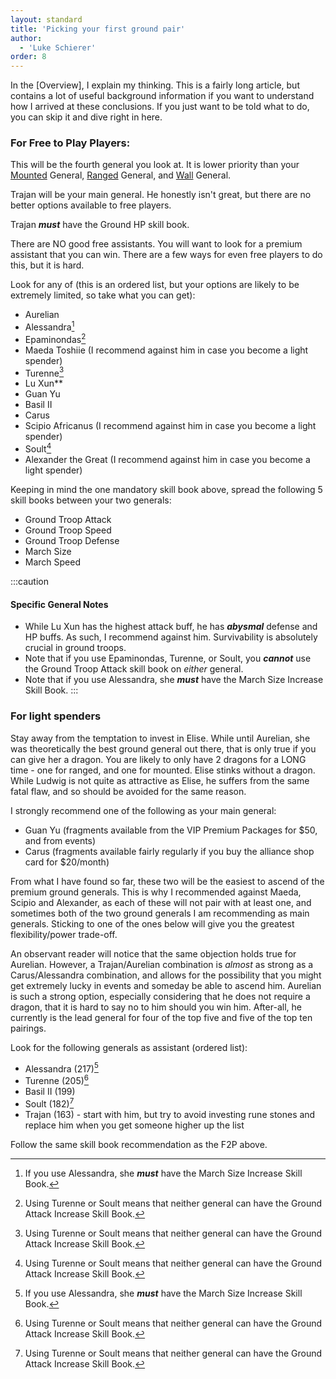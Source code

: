 ```yaml
---
layout: standard
title: 'Picking your first ground pair'
author:
  - 'Luke Schierer'
order: 8
---
```


<aside class="note">
In the [Overview], I explain my thinking. This is a fairly long article, but
contains a lot of useful background information if you want to understand how
I arrived at these conclusions. If you just want to be told what to do, you
can skip it and dive right in here.

[Overview]: ../overview/

</aside>

### For Free to Play Players:

This will be the fourth general you look at. It is lower priority than your
[Mounted] General, [Ranged] General, and [Wall] General.

Trajan will be your main general. He honestly isn't great, but there are no
better options available to free players.

Trajan _**must**_ have the Ground HP skill book.

There are NO good free assistants. You will want to look for a premium
assistant that you can win. There are a few ways for even free players to do
this, but it is hard.

Look for any of (this is an ordered list, but your options are likely to be
extremely limited, so take what you can get):

- Aurelian
- Alessandra[^MS]
- Epaminondas[^GA]
- Maeda Toshiie (I recommend against him in case you become a light spender)
- Turenne[^GA]
- Lu Xun\*\*
- Guan Yu
- Basil II
- Carus
- Scipio Africanus (I recommend against him in case you become a light spender)
- Soult[^GA]
- Alexander the Great (I recommend against him in case you become a light spender)

Keeping in mind the one mandatory skill book above, spread the following 5
skill books between your two generals:

- Ground Troop Attack
- Ground Troop Speed
- Ground Troop Defense
- March Size
- March Speed

:::caution

#### Specific General Notes

- While Lu Xun has the highest attack buff, he has _**abysmal**_ defense and HP
  buffs. As such, I recommend against him. Survivability is absolutely crucial in ground troops.
- Note that if you use Epaminondas, Turenne, or Soult, you _**cannot**_ use the
  Ground Troop Attack skill book on _either_ general.
- Note that if you use Alessandra, she _**must**_ have the March Size Increase
  Skill Book.
  :::

### For light spenders

Stay away from the temptation to invest in Elise. While until Aurelian, she
was theoretically the best ground general out there, that is only true if you can give her a dragon. You are likely to only have 2 dragons for a LONG time - one for
ranged, and one for mounted. Elise stinks without a dragon. While Ludwig is
not quite as attractive as Elise, he suffers from the same fatal flaw, and so
should be avoided for the same reason.

I strongly recommend one of the following as your main general:

- Guan Yu (fragments available from the VIP Premium Packages for $50, and from
  events)
- Carus (fragments available fairly regularly if you buy the alliance shop card
  for $20/month)

From what I have found so far, these two will be the easiest to ascend of the
premium ground generals. This is why I recommended against Maeda, Scipio and
Alexander, as each of these will not pair with at least one, and sometimes both
of the two ground generals I am recommending as main generals. Sticking to one
of the ones below will give you the greatest flexibility/power trade-off.

An observant reader will notice that the same objection holds true for Aurelian.
However, a Trajan/Aurelian combination is _almost_ as strong as a Carus/Alessandra
combination, and allows for the possibility that you might get extremely lucky
in events and someday be able to ascend him. Aurelian is such a strong option,
especially considering that he does not require a dragon, that it is hard to say
no to him should you win him. After-all, he currently is the lead general for four
of the top five and five of the top ten pairings.

Look for the following generals as assistant (ordered list):

- Alessandra (217)[^MS]
- Turenne (205)[^GA]
- Basil II (199)
- Soult (182)[^GA]
- Trajan (163) - start with him, but try to avoid investing rune stones and
  replace him when you get someone higher up the list

Follow the same skill book recommendation as the F2P above.

[^GA]: Using Turenne or Soult means that neither general can have the Ground Attack Increase Skill Book.

[^MS]: If you use Alessandra, she _**must**_ have the March Size Increase Skill Book.

[Mounted]: ../mounted/
[Ranged]: ../ranged/
[Wall]: ../wall/
